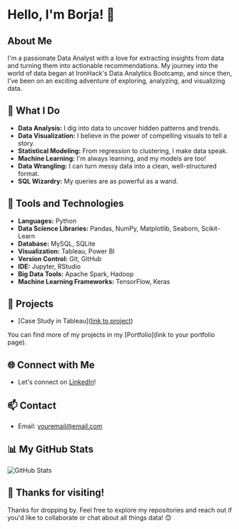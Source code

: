 # Hello, I'm Borja! 👋

## About Me

I'm a passionate Data Analyst with a love for extracting insights from data and turning them into actionable recommendations. My journey into the world of data began at IronHack's Data Analytics Bootcamp, and since then, I've been on an exciting adventure of exploring, analyzing, and visualizing data.

## 🌟 What I Do

- **Data Analysis:** I dig into data to uncover hidden patterns and trends.
- **Data Visualization:** I believe in the power of compelling visuals to tell a story.
- **Statistical Modeling:** From regression to clustering, I make data speak.
- **Machine Learning:** I'm always learning, and my models are too!
- **Data Wrangling:** I can turn messy data into a clean, well-structured format.
- **SQL Wizardry:** My queries are as powerful as a wand.

## 🔧 Tools and Technologies

- **Languages:** Python
- **Data Science Libraries:** Pandas, NumPy, Matplotlib, Seaborn, Scikit-Learn
- **Database:** MySQL, SQLite
- **Visualization:** Tableau, Power BI
- **Version Control:** Git, GitHub
- **IDE:** Jupyter, RStudio
- **Big Data Tools:** Apache Spark, Hadoop
- **Machine Learning Frameworks:** TensorFlow, Keras

## 🚀 Projects

- [Case Study in Tableau]([link to project](https://public.tableau.com/app/profile/borja.sg/viz/CaseStudy1ChurnRateAnalysisforDatalabelbyBorjaSG/CaseStudy))

You can find more of my projects in my [Portfolio](link to your portfolio page).

## 🌐 Connect with Me

- Let's connect on [LinkedIn](https://www.linkedin.com/in/borjasg/)!

## 📫 Contact

- Email: [youremail@email.com](mailto:borjasilla@gmail.com)

## 📊 My GitHub Stats

![GitHub Stats](https://github-readme-stats.vercel.app/api?username=BorjaSilla&show_icons=true&theme=dark)

## 🙏 Thanks for visiting!

Thanks for dropping by. Feel free to explore my repositories and reach out if you'd like to collaborate or chat about all things data! 😊
